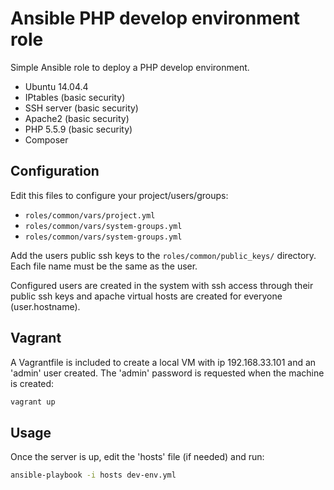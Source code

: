 # Ansible PHP develop environment role

Simple Ansible role to deploy a PHP develop environment.

- Ubuntu 14.04.4
- IPtables (basic security)
- SSH server (basic security)
- Apache2 (basic security)
- PHP 5.5.9 (basic security)
- Composer

## Configuration

Edit this files to configure your project/users/groups:

- `roles/common/vars/project.yml`
- `roles/common/vars/system-groups.yml`
- `roles/common/vars/system-groups.yml`

Add the users public ssh keys to the `roles/common/public_keys/` directory. Each file name must be the same as the user.

Configured users are created in the system with ssh access through their public ssh keys and apache virtual hosts are created for everyone (user.hostname).

## Vagrant

A Vagrantfile is included to create a local VM with ip 192.168.33.101 and an 'admin' user created. The 'admin' password is requested when the machine is created:

```bash
vagrant up
```

## Usage

Once the server is up, edit the 'hosts' file (if needed) and run:

```bash
ansible-playbook -i hosts dev-env.yml
```
